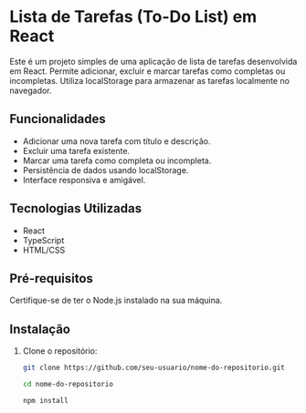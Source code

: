 # Lista de Tarefas (To-Do List) em React

Este é um projeto simples de uma aplicação de lista de tarefas desenvolvida em React. Permite adicionar, excluir e marcar tarefas como completas ou incompletas. Utiliza localStorage para armazenar as tarefas localmente no navegador.

## Funcionalidades

- Adicionar uma nova tarefa com título e descrição.
- Excluir uma tarefa existente.
- Marcar uma tarefa como completa ou incompleta.
- Persistência de dados usando localStorage.
- Interface responsiva e amigável.

## Tecnologias Utilizadas

- React
- TypeScript
- HTML/CSS

## Pré-requisitos

Certifique-se de ter o Node.js instalado na sua máquina.

## Instalação

1. Clone o repositório:

   ```bash
   git clone https://github.com/seu-usuario/nome-do-repositorio.git

   cd nome-do-repositorio

   npm install
   ```
